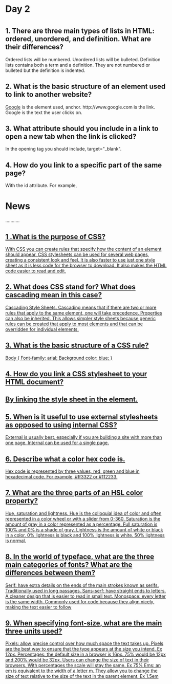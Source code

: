 <h1>Day 2<h1>
<h2> 1. There are three main types of lists in HTML: ordered, unordered, and definition. What are their differences?</h2>
Ordered lists will be numbered. Unordered lists will be bulleted. Definition lists contains both a term and a definition. They are not numbered or bulleted but the definition is indented.
<h2> 2. What is the basic structure of an element used to link to another website?</h2>
<a href=”http://www.google.com”>Google</a>
<a></a> is the element used, anchor. http://www.google.com is the link. Google is the text the user clicks on.
<h2> 3. What attribute should you include in a link to open a new tab when the link is clicked?</h2>
In the opening tag you should include, target=&quot_blank&quot.
<h2> 4. How do you link to a specific part of the same page? </h2>
	With the id attribute. For example, <h1 id=”news”>News</h1>...........<a href=”#news”>
<h2> 1 .What is the purpose of CSS?</h2>
With CSS you can create rules that specify how the content of an element should appear. CSS stylesheets can be used for several web pages, creating a consistent look and feel. It is also faster to use just one style sheet as it is less code for the browser to download. It also makes the HTML code easier to read and edit.
<h2> 2. What does CSS stand for? What does cascading mean in this case?</h2>
Cascading Style Sheets. Cascading means that if there are two or more rules that apply to the same element, one will take precedence. Properties can also be inherited. This allows simpler style sheets because generic rules can be created that apply to most elements and that can be overridden for individual elements.
<h2> 3. What is the basic structure of a CSS rule?</h2>
Body {
		Font-family: arial;
		Background color: blue; }
<h2> 4. How do you link a CSS stylesheet to your HTML document?<h2>
By linking the style sheet in the <head></head> element. <link href=”css/styles.css” type=”text/css” rel=”stylesheet” />
<h2> 5. When is it useful to use external stylesheets as opposed to using internal CSS?</h2>
External is usually best, especially if you are building a site with more than one page. Internal can be used for a single page.
<h2> 6. Describe what a color hex code is. </h2>
Hex code is represented by three values, red, green and blue in hexadecimal code. For example, #ff3322 or #112233.
<h2> 7. What are the three parts of an HSL color property?</h2>
Hue, saturation and lightness. Hue is the colloquial idea of color and often represented in a color wheel or with a slider from 0-360. Saturation is the amount of gray in a color represented as a percentage. Full saturation is 100% and 0% is a shade of gray. Lightness is the amount of white or black in a color. 0% lightness is black and 100% lightness is white. 50% lightness is normal.
<h2> 8. In the world of typeface, what are the three main categories of fonts? What are the differences between them?</h2>
Serif: have extra details on the ends of the main strokes known as serifs. Traditionally used in long passages.
Sans-serf: have straight ends to letters. A cleaner design that is easier to read in small text.
Monospace: every letter is the same width. Commonly used for code because they align nicely, making the text easier to follow
<h2> 9. When specifying font-size, what are the main three units used?</h2>
Pixels: allow precise control over how much space the text takes up. Pixels are the best way to ensure that the type appears at the size you intend. Ex 12px.
Percentages: the default size in a browser is 16px. 75% would be 12px and 200% would be 32px. Users can change the size of text in their browsers. With percentages the scale will stay the same. Ex 75%
Ems: an em is equivalent to the width of a letter m. They allow you to change the size of text relative to the size of the text in the parent element. Ex 1.5em
